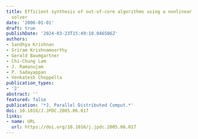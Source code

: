 ```yaml
---
title: Efficient synthesis of out-of-core algorithms using a nonlinear optimization
  solver
date: '2006-01-01'
draft: true
publishDate: '2024-03-23T15:49:10.046506Z'
authors:
- Sandhya Krishnan
- Sriram Krishnamoorthy
- Gerald Baumgartner
- Chi-Chung Lam
- J. Ramanujam
- P. Sadayappan
- Venkatesh Choppella
publication_types:
- '2'
abstract: ''
featured: false
publication: '*J. Parallel Distributed Comput.*'
doi: 10.1016/J.JPDC.2005.06.017
links:
- name: URL
  url: https://doi.org/10.1016/j.jpdc.2005.06.017
---
```


